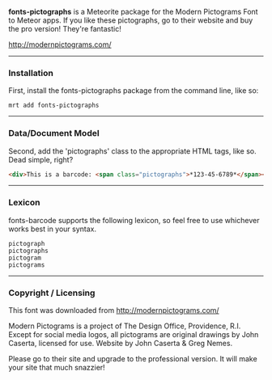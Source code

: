 **fonts-pictographs** is a Meteorite package for the Modern Pictograms Font to Meteor apps.   If you like these pictographs, go to their website and buy the pro version!  They're fantastic!

http://modernpictograms.com/

------------------------
### Installation

First, install the fonts-pictographs package from the command line, like so:

````
mrt add fonts-pictographs
````

------------------------
### Data/Document Model

Second, add the 'pictographs' class to the appropriate HTML tags, like so.  Dead simple, right?

````html
<div>This is a barcode: <span class="pictographs">*123-45-6789*</span></div>
````


------------------------
### Lexicon

fonts-barcode supports the following lexicon, so feel free to use whichever works best in your syntax.

````
pictograph
pictographs
pictogram
pictograms
````

------------------------
### Copyright / Licensing

This font was downloaded from http://modernpictograms.com/

Modern Pictograms is a project of The Design Office, Providence, R.I. Except for social media logos, all pictograms are original drawings by John Caserta, licensed for use. Website by John Caserta & Greg Nemes. 

Please go to their site and upgrade to the professional version.  It will make your site that much snazzier!
